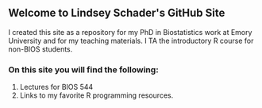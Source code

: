 ## Welcome to Lindsey Schader's GitHub Site

I created this site as a repository for my PhD in Biostatistics work at Emory University and for my teaching materials. I TA the introductory R course for non-BIOS students. 

### On this site you will find the following:
1. Lectures for BIOS 544
2. Links to my favorite R programming resources.




